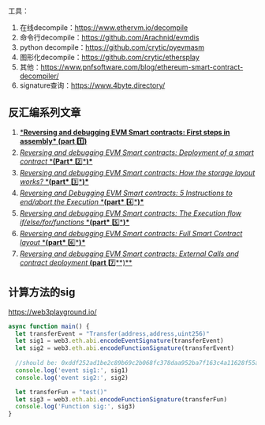 工具：

1. 在线decompile：https://www.ethervm.io/decompile
2. 命令行decompile：https://github.com/Arachnid/evmdis
3. python decompile：https://github.com/crytic/pyevmasm
4. 图形化decompile：https://github.com/crytic/ethersplay
5. 其他：https://www.pnfsoftware.com/blog/ethereum-smart-contract-decompiler/
6. signature查询：https://www.4byte.directory/



## 反汇编系列文章

1.  [***Reversing and debugging EVM Smart contracts: First steps in assembly\* (part** ](https://medium.com/@TrustChain/reversing-and-debugging-evm-smart-contracts-392fdadef32d)**1️⃣**[**)**](https://medium.com/@TrustChain/reversing-and-debugging-evm-smart-contracts-392fdadef32d)
2.  [*Reversing and debugging EVM Smart contracts: Deployment of a smart contract* ***(Part\*** ](https://medium.com/@TrustChain/reversing-and-debugging-evm-smart-contracts-part-2-e6106b9983a)2️⃣[***)\***](https://medium.com/@TrustChain/reversing-and-debugging-evm-smart-contracts-part-2-e6106b9983a)
3. [*Reversing and debugging EVM Smart contracts: How the storage layout works?* ***(part\*** ](https://medium.com/@TrustChain/reversing-and-debugging-ethereum-evm-smart-contracts-part-3-ebe032a08f97)3️⃣[***)\***](https://medium.com/@TrustChain/reversing-and-debugging-ethereum-evm-smart-contracts-part-3-ebe032a08f97)
4. [*Reversing and Debugging EVM Smart contracts: 5 Instructions to end/abort the Execution* ***(part\*** ](https://medium.com/@TrustChain/reversing-and-debugging-evm-the-end-of-time-part-4-3eafe5b0511a)4️⃣[***)\***](https://medium.com/@TrustChain/reversing-and-debugging-evm-the-end-of-time-part-4-3eafe5b0511a)
5. [*Reversing and debugging EVM Smart contracts: The Execution flow if/else/for/functions* ***(part\*** ](https://medium.com/@TrustChain/reversing-and-debugging-evm-the-execution-flow-part-5-2ffc97ef0b77)5️⃣[***)\***](https://medium.com/@TrustChain/reversing-and-debugging-evm-the-execution-flow-part-5-2ffc97ef0b77)
6. [*Reversing and debugging EVM Smart contracts: Full Smart Contract layout* ***(part\*** ](https://medium.com/@TrustChain/reversing-and-debugging-part-6-full-smart-contract-layout-f236c3121bd1)6️⃣[***)\***](https://medium.com/@TrustChain/reversing-and-debugging-part-6-full-smart-contract-layout-f236c3121bd1)
7. [*Reversing and debugging EVM Smart contracts: External Calls and contract deployment* **(part** 7️⃣**)**](https://medium.com/@TrustChain/reversing-and-debugging-the-evm-part-7-2a20a44a555e)





## 计算方法的sig

https://web3playground.io/

 ```js
 async function main() {
   let transferEvent = "Transfer(address,address,uint256)"
   let sig1 = web3.eth.abi.encodeEventSignature(transferEvent)
   let sig2 = web3.eth.abi.encodeFunctionSignature(transferEvent)
   
   //should be: 0xddf252ad1be2c89b69c2b068fc378daa952ba7f163c4a11628f55a4df523b3ef
   console.log('event sig1:', sig1)
   console.log('event sig2:', sig2)
 
   let transferFun = "test()"
   let sig3 = web3.eth.abi.encodeFunctionSignature(transferFun)
   console.log('Function sig:', sig3)
 }
 ```

